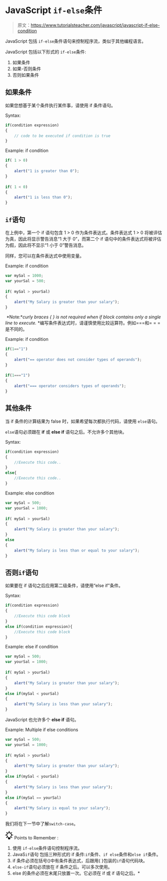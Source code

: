 # JavaScript `if-else`条件

> 原文：<https://www.tutorialsteacher.com/javascript/javascript-if-else-condition>

JavaScript 包括 `if-else`条件语句来控制程序流，类似于其他编程语言。

JavaScript 包括以下形式的 `if-else`条件:

1.  如果条件
2.  如果-否则条件
3.  否则如果条件

## 如果条件

如果您想基于某个条件执行某件事，请使用 if 条件语句。

Syntax:

```js
if(condition expression)
{
    // code to be executed if condition is true
}

```

Example: if condition

```js
if( 1 > 0)
{
    alert("1 is greater than 0");
}

if( 1 < 0)
{
    alert("1 is less than 0");
} 
```

## `if`语句

在上例中，第一个 if 语句包含 1 > 0 作为条件表达式。条件表达式 1 > 0 将被评估为真，因此将显示警告消息“1 大于 0”，而第二个 if 语句中的条件表达式将被评估为假，因此将不显示“1 小于 0”警告消息。

同样，您可以在条件表达式中使用变量。

Example: if condition

```js
var mySal = 1000;
var yourSal = 500;

if( mySal > yourSal)
{
    alert("My Salary is greater than your salary");
} 
```

 *Note:**curly braces { } is not required when if block contains only a single line to execute.* *编写条件表达式时，请谨慎使用比较运算符。例如===和= = =是不同的。

Example: if condition

```js
if(1=="1")
{
    alert("== operator does not consider types of operands");
}

if(1==="1")
{
    alert("=== operator considers types of operands");
} 
```

## 其他条件

当 if 条件的计算结果为 false 时，如果希望每次都执行代码，请使用 `else`语句。

`else`语句必须跟在 **if** 或 **else if** 语句之后。不允许多个其他块。

Syntax:

```js
if(condition expression)
{
    //Execute this code.. 
}
else{
    //Execute this code..
}

```

Example: else condition

```js
var mySal = 500;
var yourSal = 1000;

if( mySal > yourSal)
{
    alert("My Salary is greater than your salary");
}
else
{
    alert("My Salary is less than or equal to your salary");
} 
```

## 否则`if`语句

如果要在 if 语句之后应用第二级条件，请使用“else if”条件。

Syntax:

```js
if(condition expression)
{
    //Execute this code block
}
else if(condition expression){ 
    //Execute this code block
}

```

Example: else if condition

```js
var mySal = 500;
var yourSal = 1000;

if( mySal > yourSal)
{
    alert("My Salary is greater than your salary");
}
else if(mySal < yourSal)
{
    alert("My Salary is less than your salary");
} 
```

JavaScript 也允许多个 **else if** 语句。

Example: Multiple if else conditions

```js
var mySal = 500;
var yourSal = 1000;

if( mySal > yourSal)
{
    alert("My Salary is greater than your salary");
}
else if(mySal < yourSal)
{
    alert("My Salary is less than your salary");
}
else if(mySal == yourSal)
{
    alert("My Salary is equal to your salary");
} 
```

我们将在下一节中了解`switch-case`。

![](img/85db52f5404f0c468e1b194aa487d6a1.png)  Points to Remember :

1.  使用 `if-else`条件语句控制程序流。
2.  JavaS`if`语句 包括三种形式的 if 条件:`if`条件、`if else`条件和`else if`条件。
3.  if 条件必须在括号()中有条件表达式，后跟用{ }包装的`if`语句代码块。
4.  `else-if`语句必须放在 if 条件之后。可以多次使用。
5.  else 的条件必须在末尾只放置一次。它必须在 if 或 if 语句之后。*